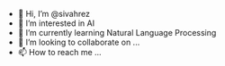 - 👋 Hi, I’m @sivahrez
- 👀 I’m interested in AI
- 🌱 I’m currently learning Natural Language Processing
- 💞️ I’m looking to collaborate on ...
- 📫 How to reach me ...

<!---
sivahrez/sivahrez is a ✨ special ✨ repository because its `README.md` (this file) appears on your GitHub profile.
You can click the Preview link to take a look at your changes.
--->
